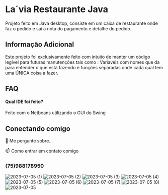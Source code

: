 
# La´via Restaurante Java

Projeto feito em Java desktop, consiste em um caixa de restaurante onde faz o pedido e sai a nota do pagamento e detalhe do pedido.


## Informação Adicional

Este projeto foi exclusivamente feito com intuito de manter um código legível para futuras manutenções tais como : Variaveis com nomes que da para entender o que está fazendo e funções separadas onde cada qual tem uma ÚNICA coisa a fazer.



## FAQ

#### Qual IDE foi feito?

Feito com o Netbeans utilizando o GUI do Swing




## Conectando comigo

💬 Me pergunte sobre...

📫 Como entrar em contato comigo
### (75)988178950

![2023-07-05 (1)](https://github.com/JoaoLlucaxs/LaVia_Sistema/assets/92184255/e41a073a-7e28-4d79-b53c-24a6cd2a640c)
![2023-07-05 (2)](https://github.com/JoaoLlucaxs/LaVia_Sistema/assets/92184255/7c76eac2-a32c-4d32-87ef-784b34b14b91)
![2023-07-05 (3)](https://github.com/JoaoLlucaxs/LaVia_Sistema/assets/92184255/6fe558ce-67ab-4bf9-a366-4ce35b408dd9)
![2023-07-05 (4)](https://github.com/JoaoLlucaxs/LaVia_Sistema/assets/92184255/04bff026-03e8-48a8-aea3-5c8a6c2282ae)
![2023-07-05 (5)](https://github.com/JoaoLlucaxs/LaVia_Sistema/assets/92184255/6a9f47d3-bfeb-4100-8369-7d21726f5960)
![2023-07-05 (6)](https://github.com/JoaoLlucaxs/LaVia_Sistema/assets/92184255/33a98d26-522d-4f15-9c87-4c324b2e2dfa)
![2023-07-05 (7)](https://github.com/JoaoLlucaxs/LaVia_Sistema/assets/92184255/c3e04421-fca3-4b09-9f1a-270b4a7d16a4)
![2023-07-05 (8)](https://github.com/JoaoLlucaxs/LaVia_Sistema/assets/92184255/34ef8992-fb80-4740-a17d-5267c0b64109)
![2023-07-05](https://github.com/JoaoLlucaxs/LaVia_Sistema/assets/92184255/3ce883c1-ac1f-4149-8706-853c21b6d364)



